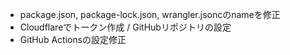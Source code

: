 - package.json, package-lock.json, wrangler.jsoncのnameを修正
- Cloudflareでトークン作成 / GitHubリポジトリの設定
- GitHub Actionsの設定修正
